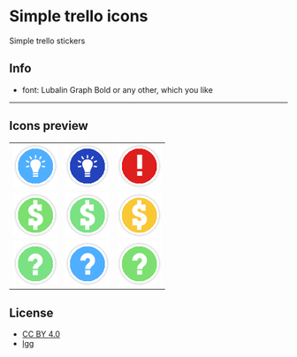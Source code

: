 # Simple trello icons
Simple trello stickers

## Info

* font: Lubalin Graph Bold or any other, which you like

---

## Icons preview

|     |     |     |
| --- | --- | --- |
| ![idea1](./icons/idea1.png "idea1") | ![idea2](./icons/idea2.png "idea2") | ![important](./icons/important.png "important") |
| ![money_green1](./icons/money_green1.png "money_green1") | ![money_green2](./icons/money_green2.png "money_green2") | ![money_orange](./icons/money_orange.png "money_orange") |
| ![question](./icons/question.png "question") | ![question_blue](./icons/question_blue.png "question_blue") | ![question_green](./icons/question_green.png "question_green") |

## License

* [CC BY 4.0](https://creativecommons.org/licenses/by/4.0/)
* [lgg](https://github.com/lgg)
